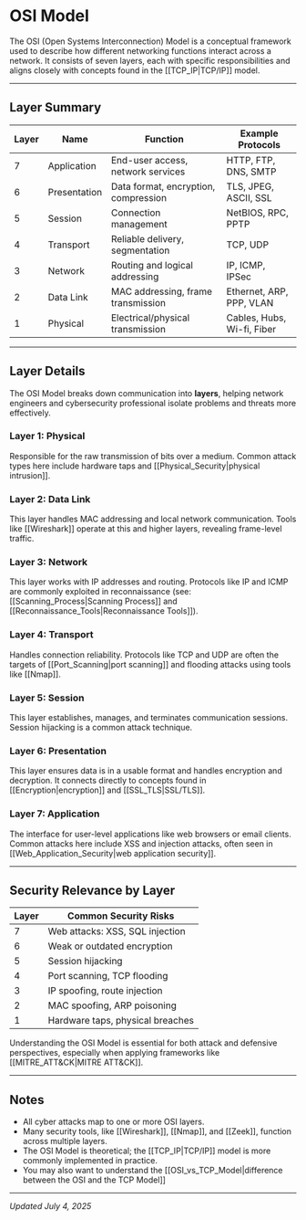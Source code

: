 # OSI Model

The OSI (Open Systems Interconnection) Model is a conceptual framework used to describe how different networking functions interact across a network. It consists of seven layers, each with specific responsibilities and aligns closely with concepts found in the [[TCP_IP|TCP/IP]] model.

---

## Layer Summary

| Layer | Name | Function | Example Protocols |
| ----- | ----- | ----- | ----- |
| 7 | Application | End-user access, network services | HTTP, FTP, DNS, SMTP |
| 6 | Presentation | Data format, encryption, compression | TLS, JPEG, ASCII, SSL |
| 5 | Session | Connection management | NetBIOS, RPC, PPTP |
| 4 | Transport | Reliable delivery, segmentation | TCP, UDP |
| 3 | Network | Routing and logical addressing | IP, ICMP, IPSec |
| 2 | Data Link | MAC addressing, frame transmission | Ethernet, ARP, PPP, VLAN |
| 1 | Physical | Electrical/physical transmission | Cables, Hubs, Wi-fi, Fiber |

---

## Layer Details

The OSI Model breaks down communication into **layers**, helping network engineers and cybersecurity professional isolate problems and threats more effectively.

### Layer 1: Physical
Responsible for the raw transmission of bits over a medium. Common attack types here include hardware taps and [[Physical_Security|physical intrusion]].

### Layer 2: Data Link
This layer handles MAC addressing and local network communication. Tools like [[Wireshark]] operate at this and higher layers, revealing frame-level traffic.

### Layer 3: Network
This layer works with IP addresses and routing. Protocols like IP and ICMP are commonly exploited in reconnaissance (see: [[Scanning_Process|Scanning Process]] and [[Reconnaissance_Tools|Reconnaissance Tools]]).

### Layer 4: Transport
Handles connection reliability. Protocols like TCP and UDP are often the targets of [[Port_Scanning|port scanning]] and flooding attacks using tools like [[Nmap]].

### Layer 5: Session
This layer establishes, manages, and terminates communication sessions. Session hijacking is a common attack technique.

### Layer 6: Presentation
This layer ensures data is in a usable format and handles encryption and decryption. It connects directly to concepts found in [[Encryption|encryption]] and [[SSL_TLS|SSL/TLS]].

### Layer 7: Application
The interface for user-level applications like web browsers or email clients. Common attacks here include XSS and injection attacks, often seen in [[Web_Application_Security|web application security]].

---

## Security Relevance by Layer

| Layer | Common Security Risks            |
| ----- | -------------------------------- |
| 7     | Web attacks: XSS, SQL injection  |
| 6     | Weak or outdated encryption      |
| 5     | Session hijacking                |
| 4     | Port scanning, TCP flooding      |
| 3     | IP spoofing, route injection     |
| 2     | MAC spoofing, ARP poisoning      |
| 1     | Hardware taps, physical breaches |

Understanding the OSI Model is essential for both attack and defensive perspectives, especially when applying frameworks like [[MITRE_ATT&CK|MITRE ATT&CK]].

---

## Notes

- All cyber attacks map to one or more OSI layers.
- Many security tools, like [[Wireshark]], [[Nmap]], and [[Zeek]], function across multiple layers.
- The OSI Model is theoretical; the [[TCP_IP|TCP/IP]] model is more commonly implemented in practice.
- You may also want to understand the [[OSI_vs_TCP_Model|difference between the OSI and the TCP Model]]

---

_Updated July 4, 2025_